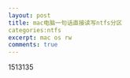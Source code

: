 ```yaml
---
layout: post
title: mac电脑一句话直接读写ntfs分区
categories:ntfs
excerpt: mac os rw
comments: true
---
```

1513135

